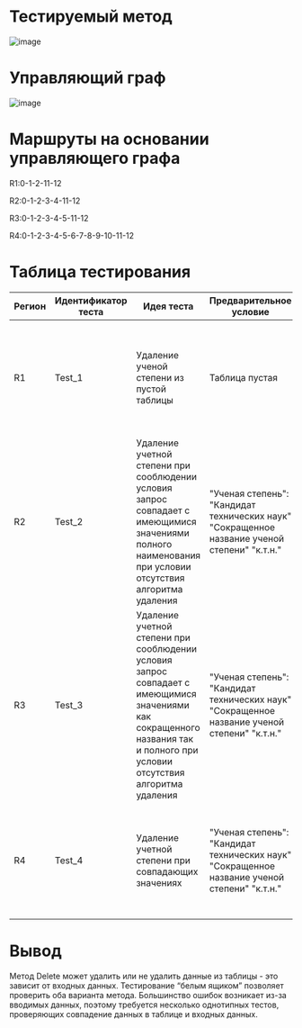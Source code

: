# **Тестируемый метод**  
![image](https://user-images.githubusercontent.com/81414510/121025842-42917d00-c7ae-11eb-90f8-80ebd28dbe1f.png)
# **Управляющий граф**  
![image](https://user-images.githubusercontent.com/81414510/121028237-5211c580-c7b0-11eb-8d37-7f687c784f46.png)

# **Маршруты на основании управляющего графа**  
R1:0-1-2-11-12 
  
R2:0-1-2-3-4-11-12  
  
R3:0-1-2-3-4-5-11-12  
  
R4:0-1-2-3-4-5-6-7-8-9-10-11-12 
  
# **Таблица тестирования**  
|  Регион| Идентификатор теста | Идея теста |Предварительное условие|  Входные параметры|Ожидаемый результат| Полученный результат| Статус теста|
| ---| ---| ---  |--- | ---| ---|---| ---|
| R1  |  Test_1 | Удаление ученой степени из пустой таблицы | Таблица пустая | "Ученая степень": "Кандидат технических наук"   "Сокращенное название ученой степени" "к.т.н."| false| false|Passed|
| R2  |  Test_2 |  Удаление учетной степени при сооблюдении условия запрос совпадает с имеющимися значениями полного наименования при условии отсутствия алгоритма удаления  |"Ученая степень": "Кандидат технических наук"   "Сокращенное название ученой степени" "к.т.н." | "Ученая степень": "Кандидат технических наук"   "Сокращенное название ученой степени" "к.т.н."| false| false|Passed|
| R3  |  Test_3 | Удаление учетной степени при сооблюдении условия запрос совпадает с имеющимися значениями как сокращенного названия так и полного при условии отсутствия алгоритма удаления  |"Ученая степень": "Кандидат технических наук"   "Сокращенное название ученой степени" "к.т.н." | "Ученая степень": "Кандидат технических наук"   "Сокращенное название ученой степени" "к.т.н."| false| false|Passed|
| R4  |  Test_4 |  Удаление учетной степени при совпадающих значениях  |"Ученая степень": "Кандидат технических наук"   "Сокращенное название ученой степени" "к.т.н." | "Ученая степень": "Кандидат технических наук"   "Сокращенное название ученой степени" "к.т.н."| true| true|Passed|
# Вывод   
Метод Delete может удалить или не удалить данные из таблицы - это зависит от входных данных. Тестирование “белым ящиком” позволяет проверить оба варианта метода. Большинство ошибок возникает из-за вводимых данных, поэтому требуется несколько однотипных тестов, проверяющих совпадение данных в таблице и входных данных.
